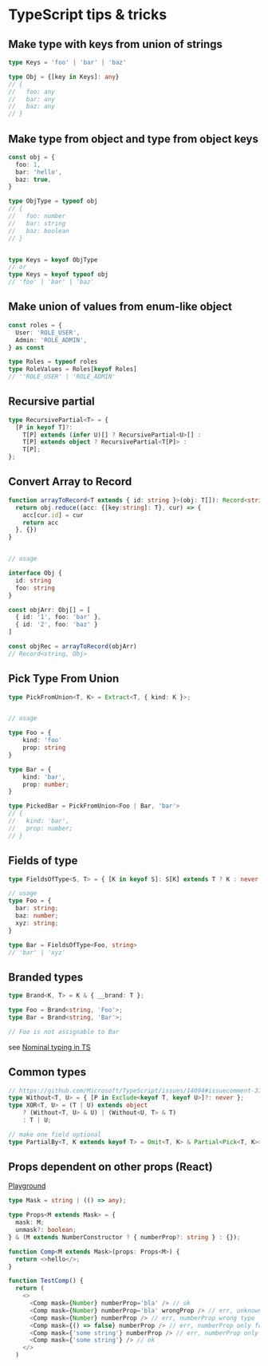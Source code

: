 # TypeScript tips & tricks


## Make type with keys from union of strings
```typescript
type Keys = 'foo' | 'bar' | 'baz'

type Obj = {[key in Keys]: any}
// {
//   foo: any
//   bar: any
//   baz: any
// }
```

## Make type from object and type from object keys
```typescript
const obj = {
  foo: 1,
  bar: 'hello',
  baz: true,
}

type ObjType = typeof obj
// {
//   foo: number
//   bar: string
//   baz: boolean
// }


type Keys = keyof ObjType
// or
type Keys = keyof typeof obj
// 'foo' | 'bar' | 'baz'
```

## Make union of values from enum-like object
```typescript
const roles = {
  User: 'ROLE_USER',
  Admin: 'ROLE_ADMIN',
} as const

type Roles = typeof roles
type RoleValues = Roles[keyof Roles]
// ''ROLE_USER' | 'ROLE_ADMIN'
```


## Recursive partial
```typescript
type RecursivePartial<T> = {
  [P in keyof T]?:
    T[P] extends (infer U)[] ? RecursivePartial<U>[] :
    T[P] extends object ? RecursivePartial<T[P]> :
    T[P];
};
```


## Convert Array to Record

```typescript
function arrayToRecord<T extends { id: string }>(obj: T[]): Record<string, T> {
  return obj.reduce((acc: {[key:string]: T}, cur) => {
    acc[cur.id] = cur
    return acc
  }, {})
}


// usage

interface Obj {
  id: string
  foo: string
}

const objArr: Obj[] = [
  { id: '1', foo: 'bar' },
  { id: '2', foo: 'baz' }
]

const objRec = arrayToRecord(objArr)
// Record<string, Obj>
```


## Pick Type From Union
```typescript
type PickFromUnion<T, K> = Extract<T, { kind: K }>;


// usage

type Foo = {
    kind: 'foo'
    prop: string
}

type Bar = {
    kind: 'bar',
    prop: number;
}

type PickedBar = PickFromUnion<Foo | Bar, 'bar'>
// {
//   kind: 'bar',
//   prop: number;
// }
``` 

##  Fields of type

```typescript
type FieldsOfType<S, T> = { [K in keyof S]: S[K] extends T ? K : never }[keyof S];

// usage
type Foo = {
  bar: string;
  baz: number;
  xyz: string;
}

type Bar = FieldsOfType<Foo, string> 
// 'bar' | 'xyz'
```


## Branded types
```typescript
type Brand<K, T> = K & { __brand: T };

type Foo = Brand<string, 'Foo'>;
type Bar = Brand<string, 'Bar'>;

// Foo is not assignable to Bar
```
see [Nominal typing in TS](https://michalzalecki.com/nominal-typing-in-typescript/)

## Common types

```typescript
// https://github.com/Microsoft/TypeScript/issues/14094#issuecomment-373782604
type Without<T, U> = { [P in Exclude<keyof T, keyof U>]?: never };
type XOR<T, U> = (T | U) extends object 
    ? (Without<T, U> & U) | (Without<U, T> & T) 
    : T | U;

// make one field optional 
type PartialBy<T, K extends keyof T> = Omit<T, K> & Partial<Pick<T, K>>
```

## Props dependent on other props (React)
[Playground](http://www.typescriptlang.org/play/index.html?jsx=2#code/JYWwDg9gTgLgBAJQKYEMDG8BmUIjgcilQ3wG4AocmATzCTgFkUBnAazgF45mYpgA7AOZwAPnAAU4gJScAfHBT9qUilVr0ACjjDMAPAzhIAHjCT8AJs0YtW8rgG9ycOCBsAuRhWcBXfq7YA-B4ARhAQADao-BQAvnAAZBIGxqYWVgBy3iDBSFAAwhD8PFDeGNBwAXD2cPxZOVBaEGBB3LwCwnEe9jEqlJi+GMCFcAXg+oYmZpbWbLLiYNrMHo06+rIyjs5EMN5Q-HC6sgAWSOHhELoA9LKxfQMwQ-sAKkg8o2DSVU5w27v74t9nIdAc4Du8XDYOPZMtlcnFarCGtoOPhguEUPg4NcQUDwf5WFCYfV4XVcisUWiMXAAO44IQrLGyHFg3BgCFsQmkqAkxEM7Gg0G6PGQ+yfDjyTAocLMJA8+p8pkC3Gs9kE+z4Zi4ejFdr4OVk7SM5lClX4qEarWtPhCPVGgVXRVwXoxIA)

```typescript jsx
type Mask = string | (() => any);

type Props<M extends Mask> = {
  mask: M;
  unmask?: boolean;
} & (M extends NumberConstructor ? { numberProp?: string } : {});

function Comp<M extends Mask>(props: Props<M>) {
  return <>hello</>;
}

function TestComp() {
  return (
    <>
      <Comp mask={Number} numberProp='bla' /> // ok
      <Comp mask={Number} numberProp='bla' wrongProp /> // err, unknown prop
      <Comp mask={Number} numberProp /> // err, numberProp wrong type
      <Comp mask={() => false} numberProp /> // err, numberProp only for Number
      <Comp mask={'some string'} numberProp /> // err, numberProp only for Number
      <Comp mask={'some string'} /> // ok
    </>
  )
``` 

